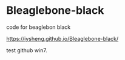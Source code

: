 # Bleaglebone-black
code for beaglebon black

https://iysheng.github.io/Bleaglebone-black/

test github win7.
